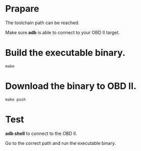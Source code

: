 
# Prapare

The toolchain path can be reached.

Make sure **adb** is able to connect to your OBD II target.


# Build the executable binary.

```
make
```
 
# Download the binary to OBD II.

```
make push
```

# Test

**adb shell** to connect to the OBD II.

Go to the correct path and run the executable binary.



